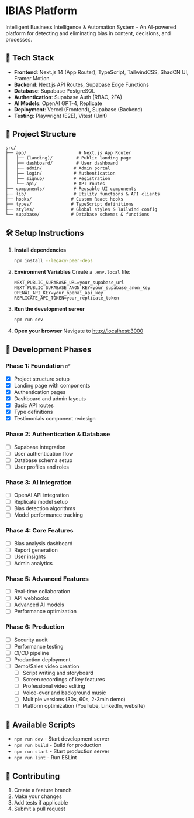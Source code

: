 # IBIAS Platform

Intelligent Business Intelligence & Automation System - An AI-powered platform for detecting and eliminating bias in content, decisions, and processes.

## 🚀 Tech Stack

- **Frontend**: Next.js 14 (App Router), TypeScript, TailwindCSS, ShadCN UI, Framer Motion
- **Backend**: Next.js API Routes, Supabase Edge Functions
- **Database**: Supabase PostgreSQL
- **Authentication**: Supabase Auth (RBAC, 2FA)
- **AI Models**: OpenAI GPT-4, Replicate
- **Deployment**: Vercel (Frontend), Supabase (Backend)
- **Testing**: Playwright (E2E), Vitest (Unit)

## 📁 Project Structure

```
src/
├── app/                    # Next.js App Router
│   ├── (landing)/         # Public landing page
│   ├── dashboard/         # User dashboard
│   ├── admin/            # Admin portal
│   ├── login/            # Authentication
│   ├── signup/           # Registration
│   └── api/              # API routes
├── components/           # Reusable UI components
├── lib/                  # Utility functions & API clients
├── hooks/               # Custom React hooks
├── types/               # TypeScript definitions
├── styles/              # Global styles & Tailwind config
└── supabase/            # Database schemas & functions
```

## 🛠️ Setup Instructions

1. **Install dependencies**
   ```bash
   npm install --legacy-peer-deps
   ```

2. **Environment Variables**
   Create a `.env.local` file:
   ```env
   NEXT_PUBLIC_SUPABASE_URL=your_supabase_url
   NEXT_PUBLIC_SUPABASE_ANON_KEY=your_supabase_anon_key
   OPENAI_API_KEY=your_openai_api_key
   REPLICATE_API_TOKEN=your_replicate_token
   ```

3. **Run the development server**
   ```bash
   npm run dev
   ```

4. **Open your browser**
   Navigate to [http://localhost:3000](http://localhost:3000)

## 🎯 Development Phases

### Phase 1: Foundation ✅
- [x] Project structure setup
- [x] Landing page with components
- [x] Authentication pages
- [x] Dashboard and admin layouts
- [x] Basic API routes
- [x] Type definitions
- [x] Testimonials component redesign

### Phase 2: Authentication & Database
- [ ] Supabase integration
- [ ] User authentication flow
- [ ] Database schema setup
- [ ] User profiles and roles

### Phase 3: AI Integration
- [ ] OpenAI API integration
- [ ] Replicate model setup
- [ ] Bias detection algorithms
- [ ] Model performance tracking

### Phase 4: Core Features
- [ ] Bias analysis dashboard
- [ ] Report generation
- [ ] User insights
- [ ] Admin analytics

### Phase 5: Advanced Features
- [ ] Real-time collaboration
- [ ] API webhooks
- [ ] Advanced AI models
- [ ] Performance optimization

### Phase 6: Production
- [ ] Security audit
- [ ] Performance testing
- [ ] CI/CD pipeline
- [ ] Production deployment
- [ ] Demo/Sales video creation
  - [ ] Script writing and storyboard
  - [ ] Screen recordings of key features
  - [ ] Professional video editing
  - [ ] Voice-over and background music
  - [ ] Multiple versions (30s, 60s, 2-3min demo)
  - [ ] Platform optimization (YouTube, LinkedIn, website)

## 🔧 Available Scripts

- `npm run dev` - Start development server
- `npm run build` - Build for production
- `npm run start` - Start production server
- `npm run lint` - Run ESLint

## 📝 Contributing

1. Create a feature branch
2. Make your changes
3. Add tests if applicable
4. Submit a pull request

